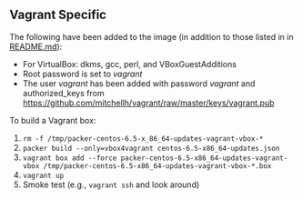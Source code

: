 Vagrant Specific
----------------

The following have been added to the image (in addition to those listed in in [README.md](README.md)):

* For VirtualBox: dkms, gcc, perl, and VBoxGuestAdditions
* Root password is set to *vagrant*
* The user *vagrant* has been added with password *vagrant* and authorized_keys from https://github.com/mitchellh/vagrant/raw/master/keys/vagrant.pub

To build a Vagrant box:

1. `rm -f /tmp/packer-centos-6.5-x_86_64-updates-vagrant-vbox-*`
1. `packer build --only=vbox4vagrant centos-6.5-x86_64-updates.json`
1. `vagrant box add --force packer-centos-6.5-x86_64-updates-vagrant-vbox /tmp/packer-centos-6.5-x86_64-updates-vagrant-vbox-*.box`
1. `vagrant up`
1. Smoke test (e.g., `vagrant ssh` and look around)
